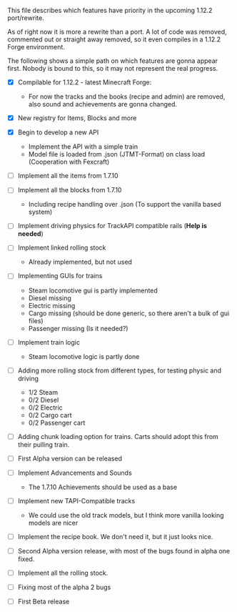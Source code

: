 This file describes which features have priority in the upcoming 1.12.2 port/rewrite.

As of right now it is more a rewrite than a port.
A lot of code was removed, commented out or straight away removed, so it even compiles in a 1.12.2 Forge environment.

The following shows a simple path on which features are gonna appear first. Nobody is bound to this, so it may not represent the real progress.

- [x] Compilable for 1.12.2 - latest Minecraft Forge: 
    - For now the tracks and the books (recipe and admin) are removed, also sound and achievements are gonna changed.
- [x] New registry for Items, Blocks and more
- [x] Begin to develop a new API
    - Implement the API with a simple train
    - Model file is loaded from .json (JTMT-Format) on class load (Cooperation with Fexcraft)
- [ ] Implement all the items from 1.7.10
- [ ] Implement all the blocks from 1.7.10
    - Including recipe handling over .json (To support the vanilla based system)
- [ ] Implement driving physics for TrackAPI compatible rails (**Help is needed**)
- [ ] Implement linked rolling stock
    - Already implemented, but not used
- [ ] Implementing GUIs for trains
    - Steam locomotive gui is partly implemented
    - Diesel missing
    - Electric missing
    - Cargo missing (should be done generic, so there aren't a bulk of gui files)
    - Passenger missing (Is it needed?)
- [ ] Implement train logic
    - Steam locomotive logic is partly done
- [ ] Adding more rolling stock from different types, for testing physic and driving
    - 1/2 Steam
    - 0/2 Diesel
    - 0/2 Electric
    - 0/2 Cargo cart
    - 0/2 Passenger cart
- [ ] Adding chunk loading option for trains. Carts should adopt this from their pulling train.
- [ ] First Alpha version can be released

- [ ] Implement Advancements and Sounds
    - The 1.7.10 Achievements should be used as a base
- [ ] Implement new TAPI-Compatible tracks
    - We could use the old track models, but I think more vanilla looking models are nicer
- [ ] Implement the recipe book. We don't need it, but it just looks nice.
- [ ] Second Alpha version release, with most of the bugs found in alpha one fixed.

- [ ] Implement all the rolling stock.
- [ ] Fixing most of the alpha 2 bugs
- [ ] First Beta release